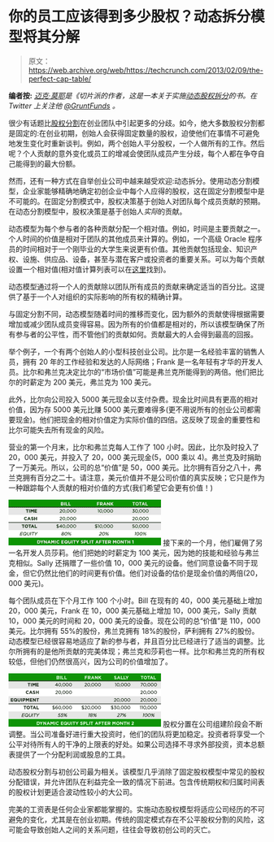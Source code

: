 # 你的员工应该得到多少股权？动态拆分模型将其分解

> 原文：<https://web.archive.org/web/https://techcrunch.com/2013/02/09/the-perfect-cap-table/>

**编者按:** *[迈克·莫耶](https://web.archive.org/web/20230330164135/http://www.slicingpie.com/about-mike/)是《切片派的作者，这是一本关于实施[动态股权拆分](https://web.archive.org/web/20230330164135/http://www.slicingpie.com/)的书。在 Twitter 上关注他 [@GruntFunds](https://web.archive.org/web/20230330164135/https://twitter.com/GruntFunds) 。*

很少有话题比[股权分割](https://web.archive.org/web/20230330164135/http://www.slicingpie.com/)在创业团队中引起更多的分歧。如今，绝大多数股权分割都是固定的:在创业初期，创始人会获得固定数量的股权，迫使他们在事情不可避免地发生变化时重新谈判。例如，两个创始人平分股权，一个人做所有的工作。然后呢？个人贡献的意外变化或员工的增减会使团队成员产生分歧，每个人都在争夺自己能得到的最大份额。

然而，还有一种方式在自举创业公司中越来越受欢迎:动态拆分。使用动态分割模型，企业家能够精确地确定初创企业中每个人应得的股权，这在固定分割模型中是不可能的。在固定分割模式中，股权决策基于创始人对团队每个成员贡献的预期。在动态分割模型中，股权决策是基于创始人*实际*的贡献。

动态模型为每个参与者的各种贡献分配一个相对值。例如，时间是主要贡献之一。个人时间的价值是相对于团队的其他成员来计算的。例如，一个高级 Oracle 程序员的时间相对于一个刚毕业的大学生来说更有价值。其他贡献包括现金、知识产权、设施、供应品、设备，甚至与潜在客户或投资者的重要关系。可以为每个贡献设置一个相对值(相对值计算列表可以在[这里](https://web.archive.org/web/20230330164135/http://www.slicingpie.com/grunt-fund-cheat-sheet/)找到)。

动态模型通过将一个人的贡献除以团队所有成员的贡献来确定适当的百分比。这提供了基于一个人对组织的实际影响的所有权的精确计算。

与固定分割不同，动态模型随着时间的推移而变化，因为额外的贡献使得根据需要增加或减少团队成员变得容易。因为所有的价值都是相对的，所以该模型确保了所有参与者的公平性，而不管他们的贡献如何。贡献最大的人会得到最高的回报。

举个例子，一个有两个创始人的小型科技创业公司。比尔是一名经验丰富的销售人员，拥有 20 年的工作经验和发达的人际网络；Frank 是一名年轻有才华的开发人员。比尔和弗兰克决定比尔的“市场价值”可能是弗兰克所能得到的两倍。他们把比尔的时薪定为 200 美元，弗兰克为 100 美元。

此外，比尔向公司投入 5000 美元现金以支付杂费。现金比时间具有更高的相对价值，因为存 5000 美元比赚 5000 美元要难得多(更不用说所有的创业公司都需要现金)。他们把现金的相对价值定为实际价值的四倍。这反映了现金的重要性和比尔可能失去所有现金的风险。

营业的第一个月末，比尔和弗兰克每人工作了 100 小时。因此，比尔及时投入了 20，000 美元，并投入了 20，000 美元现金(5，000 乘以 4)。弗兰克及时捐助了一万美元。所以，公司的总“价值”是 50，000 美元。比尔拥有百分之八十，弗兰克拥有百分之二十。请注意，美元价值并不是公司价值的真实反映；它只是作为一种跟踪每个人贡献的相对价值的方式(我们希望它会更有价值！)

[![splits1](img/a7c1a4c2b44c94268b6261fcf9156c7f.png)](https://web.archive.org/web/20230330164135/https://techcrunch.com/2013/02/09/the-perfect-cap-table/splits1/) 接下来的一个月，他们雇佣了另一名开发人员莎莉。他们把她的时薪定为 100 美元，因为她的技能和经验与弗兰克相似。Sally 还捐赠了一些价值 10，000 美元的设备。他们同意设备不同于现金，但它仍然比他们的时间更有价值。他们对设备的估价是现金价值的两倍(20，000 美元)。

每个团队成员在下个月工作 100 个小时。Bill 在现有的 40，000 美元基础上增加 20，000 美元，Frank 在 10，000 美元基础上增加 10，000 美元，Sally 贡献 10，000 美元的时间和 20，000 美元的设备。现在公司的总“价值”是 110，000 美元。比尔拥有 55%的股份，弗兰克拥有 18%的股份，萨利拥有 27%的股份。动态模型已经很容易地适应了新的参与者，并且百分比已经进行了适当的调整。比尔所拥有的是他所贡献的完美体现；弗兰克和莎莉也一样。比尔和弗兰克的所有权较低，但他们仍然很高兴，因为公司的价值增加了。

[![splits2](img/aea393d2dcea14223542f5d2a65706d8.png)](https://web.archive.org/web/20230330164135/https://techcrunch.com/2013/02/09/the-perfect-cap-table/splits2/) 股权分置在公司组建阶段会不断调整。当公司准备好进行重大投资时，他们的团队将更加稳定。投资者将享受一个公平对待所有人的干净的上限表的好处。如果公司选择不寻求外部投资，资本总额表提供了一个分配利润或股息的工具。

动态股权分割与初创公司最为相关。该模型几乎消除了固定股权模型中常见的股权分配错误，并允许团队在利益完全一致的情况下前进。包含传统期权和归属时间表的股权计划更适合波动性较小的大公司。

完美的工资表是任何企业家都能掌握的。实施动态股权模型将适应公司经历的不可避免的变化，尤其是在创业初期。传统的固定模式存在不公平股权分割的风险，这可能会导致创始人之间的关系问题，往往会导致初创公司的灭亡。